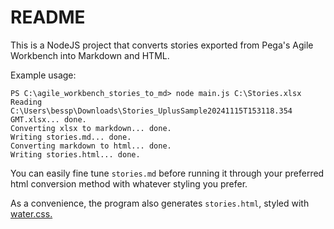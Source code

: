 # README
This is a NodeJS project that converts stories exported from Pega's Agile Workbench into Markdown and HTML.

Example usage:

```
PS C:\agile_workbench_stories_to_md> node main.js C:\Stories.xlsx
Reading C:\Users\bessp\Downloads\Stories_UplusSample20241115T153118.354 GMT.xlsx... done.
Converting xlsx to markdown... done.
Writing stories.md... done.
Converting markdown to html... done.
Writing stories.html... done.
```

You can easily fine tune `stories.md` before running it through your preferred html conversion method with whatever styling you prefer.

As a convenience, the program also generates `stories.html`, styled with [water.css.](https://github.com/kognise/water.css)

